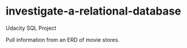 # investigate-a-relational-database
Udacity SQL Project

Pull information from an ERD of movie stores.
